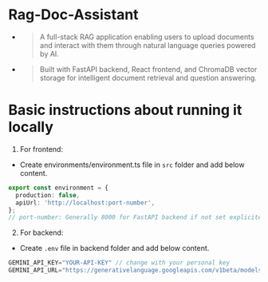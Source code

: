 # Rag-Doc-Assistant
- >A full-stack RAG application enabling users to upload documents and interact with them through natural language queries powered by AI.
- >Built with FastAPI backend, React frontend, and ChromaDB vector storage for intelligent document retrieval and question answering.

# Basic instructions about running it locally
1. For frontend:
- Create environments/environment.ts file in ```src``` folder and add below content.
```ts
export const environment = {
  production: false,
  apiUrl: 'http://localhost:port-number',
};
// port-number: Generally 8000 for FastAPI backend if not set explicitely.
```
2. For backend:
- Create ```.env``` file in backend folder and add below content.
```ts
GEMINI_API_KEY="YOUR-API-KEY" // change with your personal key
GEMINI_API_URL="https://generativelanguage.googleapis.com/v1beta/models/gemini-2.0-flash:generateContent"
```